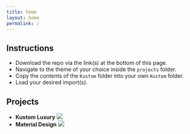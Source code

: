 ```yaml
---
title: home
layout: home
permalink: /
---
```


## Instructions

 * Download the repo via the link(s) at the bottom of this page.
 * Navigate to the theme of your choice inside the `projects` folder.
 * Copy the contents of the `Kustom` folder into your own `Kustom` folder.
 * Load your desired import(s).

## Projects

 * **Kustom Luxury**
![][KustomLuxury]
* **Material Design**
![][MaterialDesign]

[KustomLuxury]: https://user-images.githubusercontent.com/17615050/271112192-1ccaf20d-42bf-4b96-849a-573560e9d504.png
[MaterialDesign]: https://user-images.githubusercontent.com/17615050/271109706-fc386b2d-e210-4ea7-abdc-c85ce891244e.png
  
